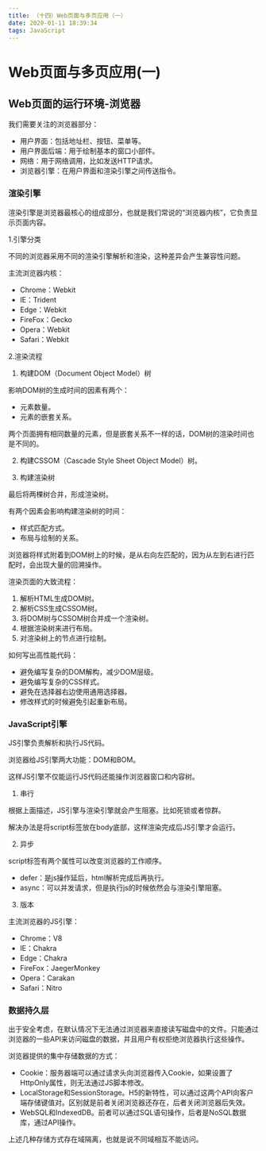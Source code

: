 ```yaml
---
title: （十四）Web页面与多页应用（一）
date: 2020-01-11 18:39:34
tags: JavaScript
---
```

# Web页面与多页应用(一)

## Web页面的运行环境-浏览器

我们需要关注的浏览器部分：

+ 用户界面：包括地址栏、按钮、菜单等。
+ 用户界面后端：用于绘制基本的窗口小部件。
+ 网络：用于网络调用，比如发送HTTP请求。
+ 浏览器引擎：在用户界面和渲染引擎之间传送指令。

### 渲染引擎

渲染引擎是浏览器最核心的组成部分，也就是我们常说的“浏览器内核”，它负责显示页面内容。

1.引擎分类

不同的浏览器采用不同的渲染引擎解析和渲染，这种差异会产生兼容性问题。

主流浏览器内核：

+ Chrome：Webkit
+ IE：Trident
+ Edge：Webkit
+ FireFox：Gecko
+ Opera：Webkit
+ Safari：Webkit

2.渲染流程

1) 构建DOM（Document Object Model）树

影响DOM树的生成时间的因素有两个：

+ 元素数量。
+ 元素的嵌套关系。

两个页面拥有相同数量的元素，但是嵌套关系不一样的话，DOM树的渲染时间也是不同的。

2) 构建CSSOM（Cascade Style Sheet Object Model）树。

3) 构建渲染树

最后将两棵树合并，形成渲染树。

有两个因素会影响构建渲染树的时间：

+ 样式匹配方式。
+ 布局与绘制的关系。

浏览器将样式附着到DOM树上的时候，是从右向左匹配的，因为从左到右进行匹配时，会出现大量的回溯操作。

渲染页面的大致流程：

1) 解析HTML生成DOM树。
2) 解析CSS生成CSSOM树。
3) 将DOM树与CSSOM树合并成一个渲染树。
4) 根据渲染树来进行布局。
5) 对渲染树上的节点进行绘制。

如何写出高性能代码：

+ 避免编写复杂的DOM解构，减少DOM层级。
+ 避免编写复杂的CSS样式。
+ 避免在选择器右边使用通用选择器。
+ 修改样式的时候避免引起重新布局。

### JavaScript引擎

JS引擎负责解析和执行JS代码。

浏览器给JS引擎两大功能：DOM和BOM。

这样JS引擎不仅能运行JS代码还能操作浏览器窗口和内容树。

1) 串行

根据上面描述，JS引擎与渲染引擎就会产生阻塞。比如死锁或者惊群。

解决办法是将script标签放在body底部，这样渲染完成后JS引擎才会运行。

2) 异步

script标签有两个属性可以改变浏览器的工作顺序。

+ defer：是js操作延后，html解析完成后再执行。
+ async：可以并发请求，但是执行js的时候依然会与渲染引擎阻塞。

3) 版本

主流浏览器的JS引擎：

+ Chrome：V8
+ IE：Chakra
+ Edge：Chakra
+ FireFox：JaegerMonkey
+ Opera：Carakan
+ Safari：Nitro

### 数据持久层

出于安全考虑，在默认情况下无法通过浏览器来直接读写磁盘中的文件。只能通过浏览器的一些API来访问磁盘的数据，并且用户有权拒绝浏览器执行这些操作。

浏览器提供的集中存储数据的方式：

+ Cookie：服务器端可以通过请求头向浏览器传入Cookie，如果设置了HttpOnly属性，则无法通过JS脚本修改。
+ LocalStorage和SessionStorage。H5的新特性，可以通过这两个API向客户端存储键值对。区别就是前者关闭浏览器还存在，后者关闭浏览器后失效。
+ WebSQL和IndexedDB。前者可以通过SQL语句操作，后者是NoSQL数据库，通过API操作。

上述几种存储方式存在域隔离，也就是说不同域相互不能访问。

